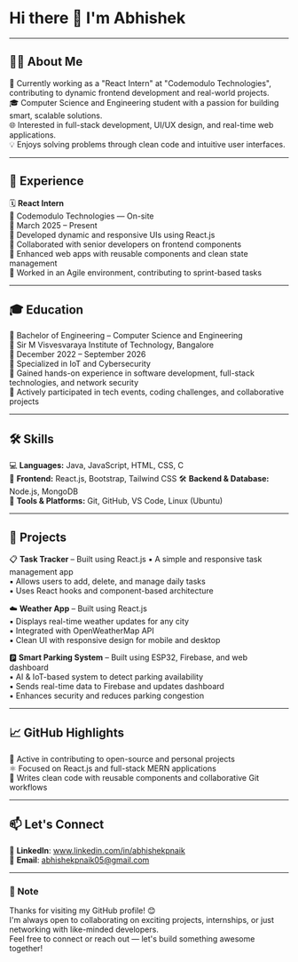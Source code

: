 # Hi there 👋 I'm Abhishek

---

## 🧑‍💻 About Me

💼 Currently working as a "React Intern" at "Codemodulo Technologies", contributing to dynamic frontend development and real-world projects.  
🎓 Computer Science and Engineering student with a passion for building smart, scalable solutions.  
🌐 Interested in full-stack development, UI/UX design, and real-time web applications.  
💡 Enjoys solving problems through clean code and intuitive user interfaces.

---

## 💼 Experience

🗓️ **React Intern**  
📍 Codemodulo Technologies — On-site  
📅 March 2025 – Present  
🔹 Developed dynamic and responsive UIs using React.js  
🔹 Collaborated with senior developers on frontend components  
🔹 Enhanced web apps with reusable components and clean state management  
🔹 Worked in an Agile environment, contributing to sprint-based tasks

---

## 🎓 Education

🏫 Bachelor of Engineering – Computer Science and Engineering  
📍 Sir M Visvesvaraya Institute of Technology, Bangalore  
📅 December 2022 – September 2026  
🔹 Specialized in IoT and Cybersecurity  
🔹 Gained hands-on experience in software development, full-stack technologies, and network security  
🔹 Actively participated in tech events, coding challenges, and collaborative projects

---

## 🛠️ Skills

💻 **Languages:** Java, JavaScript, HTML, CSS, C  
🎨 **Frontend:** React.js, Bootstrap, Tailwind CSS 
🛠️ **Backend & Database:** Node.js, MongoDB  
🧰 **Tools & Platforms:** Git, GitHub, VS Code, Linux (Ubuntu)  

---

## 🚀 Projects

📋 **Task Tracker** – Built using React.js 
▪️ A simple and responsive task management app  
▪️ Allows users to add, delete, and manage daily tasks  
▪️ Uses React hooks and component-based architecture  

☁️ **Weather App** – Built using React.js  
▪️ Displays real-time weather updates for any city  
▪️ Integrated with OpenWeatherMap API  
▪️ Clean UI with responsive design for mobile and desktop  

🅿️ **Smart Parking System** – Built using ESP32, Firebase, and web dashboard  
▪️ AI & IoT-based system to detect parking availability  
▪️ Sends real-time data to Firebase and updates dashboard  
▪️ Enhances security and reduces parking congestion

---

## 📈 GitHub Highlights

🌟 Active in contributing to open-source and personal projects  
⚛️ Focused on React.js and full-stack MERN applications  
🧼 Writes clean code with reusable components and collaborative Git workflows

---

## 📫 Let's Connect

🔗 **LinkedIn**: www.linkedin.com/in/abhishekpnaik  
📧 **Email**: abhishekpnaik05@gmail.com  

---

### 📌 Note

Thanks for visiting my GitHub profile! 😊  
I'm always open to collaborating on exciting projects, internships, or just networking with like-minded developers.  
Feel free to connect or reach out — let's build something awesome together!

